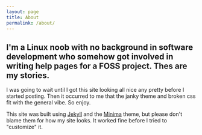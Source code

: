 ```yaml
---
layout: page
title: About
permalink: /about/
---
```


I'm a Linux noob with no background in software development who somehow got involved in writing help pages for a FOSS project. Thes are my stories. 
---

I was going to wait until I got this site looking all nice any pretty before I started posting. Then it occurred to me that the janky theme and broken css fit with the general vibe. So enjoy.

This site was built using [Jekyll](https://jekyllrb.com/) and the [Minima](https://github.com/jekyll/minima) theme, but please don't blame them for how my site looks. It worked fine before I tried to "customize" it.
